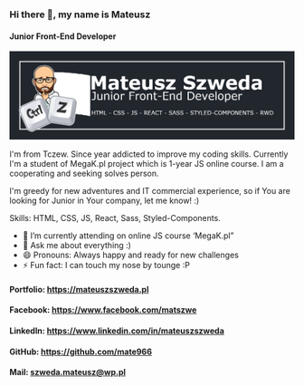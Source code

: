 ### Hi there 👋, my name is Mateusz
#### Junior Front-End Developer 
![Junior Front-End Developer ](https://github.com/mate966/mate966/blob/main/Banner.png)

I'm from Tczew. Since year addicted to improve my coding skills. Currently I'm a student of MegaK.pl project which is 1-year JS online course. I am a cooperating and seeking
solves person.

I'm greedy for new adventures and IT commercial experience, so if You are looking for Junior in Your company, let me know! :)

Skills: HTML, CSS, JS, React, Sass, Styled-Components.

- 🌱 I’m currently attending on online JS course ‘MegaK.pl”
- 💬 Ask me about everything :) 
- 😄 Pronouns: Always happy and ready for new challenges 
- ⚡ Fun fact: I can touch my nose by tounge :P 

#### Portfolio: https://mateuszszweda.pl
#### Facebook: https://www.facebook.com/matszwe
#### LinkedIn: https://www.linkedin.com/in/mateuszszweda
#### GitHub: https://github.com/mate966
#### Mail: szweda.mateusz@wp.pl



